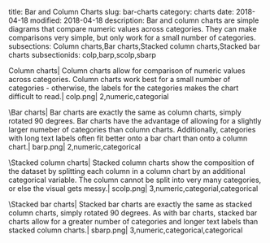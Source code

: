 title: Bar and Column Charts
slug: bar-charts
category: charts
date: 2018-04-18
modified: 2018-04-18
description: Bar and column charts are simple diagrams that compare numeric values across categories. They can make comparisons very simple, but only work for a small number of categories.
subsections: Column charts,Bar charts,Stacked column charts,Stacked bar charts
subsectionids: colp,barp,scolp,sbarp

Column charts|
Column charts allow for comparison of numeric values across categories. Column charts work best for a small number of categories - otherwise, the labels for the categories makes the chart difficult to read.|
colp.png|
2,numeric,categorial

\Bar charts|
Bar charts are exactly the same as column charts, simply rotated 90 degrees. Bar charts have the advantage of allowing for a slightly larger numeber of categories than column charts. Additionally, categories with long text labels often fit better onto a bar chart than onto a column chart.|
barp.png|
2,numeric,categorical

\Stacked column charts|
Stacked column charts show the composition of the dataset by splitting each column in a column chart by an additional categorical variable. The column cannot be split into very many categories, or else the visual gets messy.|
scolp.png|
3,numeric,categorial,categorical

\Stacked bar charts|
Stacked bar charts are exactly the same as stacked column charts, simply rotated 90 degrees. As with bar charts, stacked bar charts allow for a greater number of categories and longer text labels than stacked column charts.|
sbarp.png|
3,numeric,categorical,categorical
